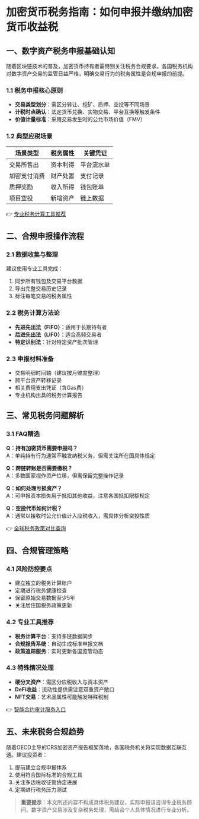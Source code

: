 # 加密货币税务指南：如何申报并缴纳加密货币收益税

## 一、数字资产税务申报基础认知

随着区块链技术的普及，加密货币持有者需特别关注税务合规要求。各国税务机构对数字资产交易的监管日益严格，明确交易行为的税务属性是合规申报的前提。

### 1.1 税务申报核心原则
- **交易类型划分**：需区分转让、挖矿、质押、空投等不同场景
- **计税时点确认**：法定货币兑换、实物交易、平台互换等触发条件
- **价值计量标准**：采用交易发生时的公允市场价值（FMV）

### 1.2 典型应税场景
| 场景类型 | 税务属性 | 关键凭证 |
|---------|---------|---------|
| 交易所售出 | 资本利得 | 平台流水单 |
| 加密支付消费 | 财产处置 | 支付记录 |
| 质押奖励 | 收入所得 | 钱包账单 |
| 项目空投 | 新增资产 | 链上数据 |

👉 [专业税务计算工具推荐](https://bit.ly/okx_welcome)

## 二、合规申报操作流程

### 2.1 数据收集与整理
建议使用专业工具完成：
1. 同步所有钱包及交易平台数据
2. 导出完整交易历史记录
3. 标注每笔交易的税务属性

### 2.2 税务计算方法论
- **先进先出法（FIFO）**：适用于长期持有者
- **后进先出法（LIFO）**：适合高频交易者
- **特定识别法**：针对特定资产批次管理

### 2.3 申报材料准备
- 交易明细时间轴（建议按月维度整理）
- 跨平台资产转移记录
- 相关费用支出凭证（含Gas费）
- 专业机构出具的税务计算报告

## 三、常见税务问题解析

### 3.1 FAQ精选
**Q：持有加密货币需要申报吗？**  
A：单纯持有行为通常不触发纳税义务，但需关注所在国具体规定

**Q：跨链转账是否需要缴税？**  
A：多数国家视作资产位移，但需保留完整操作记录

**Q：如何处理亏损资产？**  
A：可申报资本损失用于抵扣其他收益，注意各国抵扣限额规定

**Q：空投代币如何计税？**  
A：通常以接收时公允价值计入应税收入，需具体分析空投性质

👉 [全球税务政策对比查询](https://bit.ly/okx_welcome)

## 四、合规管理策略

### 4.1 风险防控要点
- 建立独立的税务计算账户
- 定期进行税务健康检查
- 保留原始交易数据至少5年
- 关注居住国税务政策更新

### 4.2 专业工具推荐
- **税务计算平台**：支持多链数据同步
- **合规报告系统**：自动生成标准申报文档
- **政策追踪服务**：实时更新各国监管动态

### 4.3 特殊情况处理
- **硬分叉资产**：需区分应税收入与资本资产
- **DeFi收益**：流动性提供需注意双重资产敞口
- **NFT交易**：艺术品属性可能触发特殊税制

👉 [智能合约审计服务入口](https://bit.ly/okx_welcome)

## 五、未来税务合规趋势

随着OECD主导的CRS加密资产报告框架落地，各国税务机关将实现数据互联互通。建议投资者：
1. 提前建立合规申报体系
2. 使用符合国际标准的合规工具
3. 关注多边税收征管协定进展
4. 定期进行税务压力测试

> **重要提示**：本文所述内容不构成具体税务建议，实际申报请咨询专业税务顾问。数字资产交易涉及复杂税务处理，需结合个人具体情况进行专业分析。